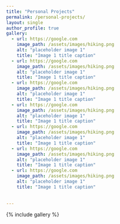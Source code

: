 ```yaml
---
title: "Personal Projects"
permalink: /personal-projects/
layout: single
author_profile: true
gallery:
  - url: https://google.com
    image_path: /assets/images/hiking.png
    alt: "placeholder image 1"
    title: "Image 1 title caption"
  - url: https://google.com
    image_path: /assets/images/hiking.png
    alt: "placeholder image 1"
    title: "Image 1 title caption"
  - url: https://google.com
    image_path: /assets/images/hiking.png
    alt: "placeholder image 1"
    title: "Image 1 title caption"
  - url: https://google.com
    image_path: /assets/images/hiking.png
    alt: "placeholder image 1"
    title: "Image 1 title caption"
  - url: https://google.com
    image_path: /assets/images/hiking.png
    alt: "placeholder image 1"
    title: "Image 1 title caption"
  - url: https://google.com
    image_path: /assets/images/hiking.png
    alt: "placeholder image 1"
    title: "Image 1 title caption"
  - url: https://google.com
    image_path: /assets/images/hiking.png
    alt: "placeholder image 1"
    title: "Image 1 title caption"
    
    
---
```


{% include gallery %}


